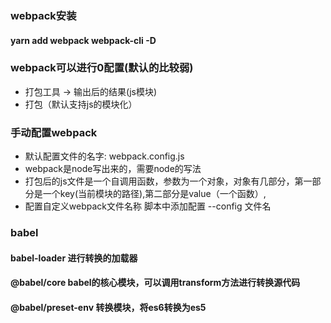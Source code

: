 <!--
 * @Author: Aiden
 * @Date: 2020-09-03 10:37:41
 * @LastEditTime: 2020-09-03 16:47:05
 * @LastEditors: Aiden
 * @Description: 
-->
### webpack安装
#### yarn add webpack webpack-cli -D
### webpack可以进行0配置(默认的比较弱)
- 打包工具 -> 输出后的结果(js模块)
- 打包（默认支持js的模块化）
### 手动配置webpack
- 默认配置文件的名字: webpack.config.js
- webpack是node写出来的，需要node的写法
- 打包后的js文件是一个自调用函数，参数为一个对象，对象有几部分，第一部分是一个key(当前模块的路径),第二部分是value（一个函数）,
- 配置自定义webpack文件名称  脚本中添加配置 --config 文件名

### babel
#### babel-loader 进行转换的加载器
#### @babel/core babel的核心模块，可以调用transform方法进行转换源代码
#### @babel/preset-env 转换模块，将es6转换为es5
